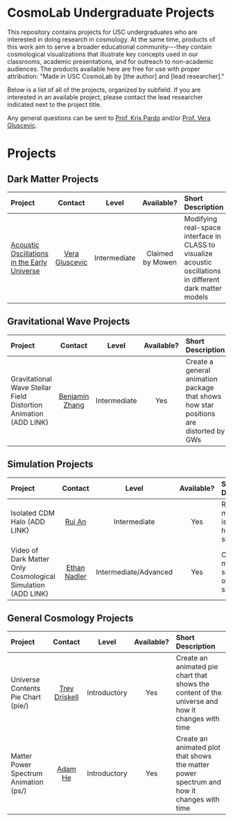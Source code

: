 # CosmoLab Undergraduate Projects

This repository contains projects for USC undergraduates who are interested in doing research in cosmology. At the same time, products of this work aim to serve a broader educational community---they contain cosmological visualizations that illustrate key concepts used in our classrooms, academic presentations, and for outreach to non-academic audiences. The products available here are free for use with proper attribution: "Made in USC CosmoLab by [the author] and [lead researcher]." 


Below is a list of all of the projects, organized by subfield. If you are interested in an available project, please contact the lead researcher indicated next to the project title.

Any general questions can be sent to [Prof. Kris Pardo](mailto:kmpardo@usc.edu) and/or [Prof. Vera Gluscevic](mailto:vera.gluscevic@usc.edu).

# Projects

## Dark Matter Projects

| Project | Contact | Level | Available?| Short Description |
| :--- | :---: | :---: | :---: | :--- |
| [Acoustic Oscillations in the Early Universe](acoustic/) | [Vera Gluscevic](mailto:vera.gluscevic@usc.edu)| Intermediate | Claimed by Mowen | Modifying real-space interface in CLASS to visualize acoustic oscillations in different dark matter models | 

## Gravitational Wave Projects
| Project | Contact | Level | Available?| Short Description |
| :--- | :---: | :---: | :---: | :--- |
| Gravitational Wave Stellar Field Distortion Animation (ADD LINK) | [Benjamin Zhang](mailto:zhangben@usc.edu) | Intermediate | Yes | Create a general animation package that shows how star positions are distorted by GWs| 

## Simulation Projects
| Project | Contact | Level | Available?| Short Description |
| :--- | :---: | :---: | :---: | :--- |
| Isolated CDM Halo (ADD LINK) | [Rui An](mailto:anrui@usc.edu) | Intermediate | Yes | Run a dark matter only isolated halo simulation |
| Video of Dark Matter Only Cosmological Simulation (ADD LINK) | [Ethan Nadler](mailto:enadler@usc.edu) | Intermediate/Advanced | Yes | Create a movie from snapshots of a simulation |

## General Cosmology Projects
| Project | Contact | Level | Available?| Short Description |
| :--- | :---: | :---: | :---: | :--- |
| Universe Contents Pie Chart (pie/) | [Trey Driskell](mailto:gdriskel@usc.edu) | Introductory | Yes | Create an animated pie chart that shows the content of the universe and how it changes with time |
| Matter Power Spectrum Animation (ps/) | [Adam He](mailto:adamhe@usc.edu) | Introductory | Yes | Create an animated plot that shows the matter power spectrum and how it changes with time |


